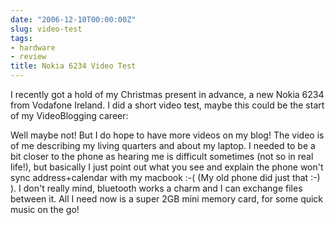```yaml
---
date: "2006-12-10T00:00:00Z"
slug: video-test
tags:
- hardware
- review
title: Nokia 6234 Video Test
---
```


I recently got a hold of my Christmas present in advance, a new Nokia 6234
from Vodafone Ireland. I did a short video test, maybe this could be the start
of my VideoBlogging career:  
  
  
Well maybe not! But I do hope to have more videos on my blog! The video is of
me describing my living quarters and about my laptop. I needed to be a bit
closer to the phone as hearing me is difficult sometimes (not so in real
life!), but basically I just point out what you see and explain the phone
won't sync address+calendar with my macbook :-( (My old phone did just that
:-) ). I don't really mind, bluetooth works a charm and I can exchange files
between it. All I need now is a super 2GB mini memory card, for some quick
music on the go!